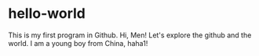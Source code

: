 # hello-world
This is my first program in Github.
Hi, Men! Let's explore the github and the world.
I am a young boy from China, haha1!
